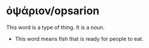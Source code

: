 # ὀψάριον/opsarion
This word is a type of thing. It is a noun.
* This word means fish that is ready for people to eat.
